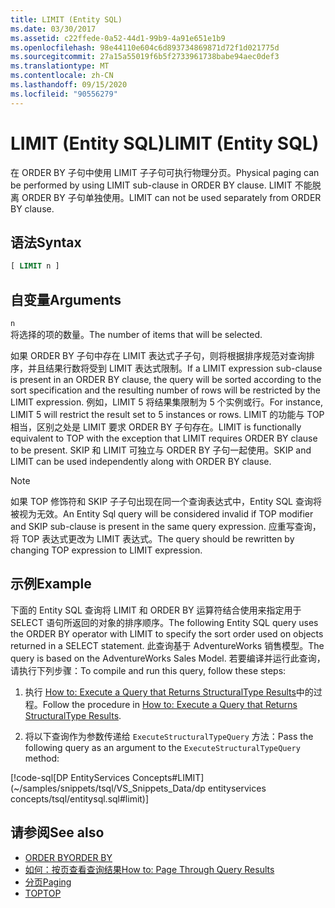 ```yaml
---
title: LIMIT (Entity SQL)
ms.date: 03/30/2017
ms.assetid: c22ffede-0a52-44d1-99b9-4a91e651e1b9
ms.openlocfilehash: 98e44110e604c6d893734869871d72f1d021775d
ms.sourcegitcommit: 27a15a55019f6b5f2733961738babe94aec0def3
ms.translationtype: MT
ms.contentlocale: zh-CN
ms.lasthandoff: 09/15/2020
ms.locfileid: "90556279"
---
```

# <a name="limit-entity-sql"></a><span data-ttu-id="d1c52-102">LIMIT (Entity SQL)</span><span class="sxs-lookup"><span data-stu-id="d1c52-102">LIMIT (Entity SQL)</span></span>
<span data-ttu-id="d1c52-103">在 ORDER BY 子句中使用 LIMIT 子子句可执行物理分页。</span><span class="sxs-lookup"><span data-stu-id="d1c52-103">Physical paging can be performed by using LIMIT sub-clause in ORDER BY clause.</span></span> <span data-ttu-id="d1c52-104">LIMIT 不能脱离 ORDER BY 子句单独使用。</span><span class="sxs-lookup"><span data-stu-id="d1c52-104">LIMIT can not be used separately from ORDER BY clause.</span></span>  
  
## <a name="syntax"></a><span data-ttu-id="d1c52-105">语法</span><span class="sxs-lookup"><span data-stu-id="d1c52-105">Syntax</span></span>  
  
```sql  
[ LIMIT n ]  
```  
  
## <a name="arguments"></a><span data-ttu-id="d1c52-106">自变量</span><span class="sxs-lookup"><span data-stu-id="d1c52-106">Arguments</span></span>  
 `n`  
 <span data-ttu-id="d1c52-107">将选择的项的数量。</span><span class="sxs-lookup"><span data-stu-id="d1c52-107">The number of items that will be selected.</span></span>  
  
 <span data-ttu-id="d1c52-108">如果 ORDER BY 子句中存在 LIMIT 表达式子子句，则将根据排序规范对查询排序，并且结果行数将受到 LIMIT 表达式限制。</span><span class="sxs-lookup"><span data-stu-id="d1c52-108">If a LIMIT expression sub-clause is present in an ORDER BY clause, the query will be sorted according to the sort specification and the resulting number of rows will be restricted by the LIMIT expression.</span></span> <span data-ttu-id="d1c52-109">例如，LIMIT 5 将结果集限制为 5 个实例或行。</span><span class="sxs-lookup"><span data-stu-id="d1c52-109">For instance, LIMIT 5 will restrict the result set to 5 instances or rows.</span></span> <span data-ttu-id="d1c52-110">LIMIT 的功能与 TOP 相当，区别之处是 LIMIT 要求 ORDER BY 子句存在。</span><span class="sxs-lookup"><span data-stu-id="d1c52-110">LIMIT is functionally equivalent to TOP with the exception that LIMIT requires ORDER BY clause to be present.</span></span> <span data-ttu-id="d1c52-111">SKIP 和 LIMIT 可独立与 ORDER BY 子句一起使用。</span><span class="sxs-lookup"><span data-stu-id="d1c52-111">SKIP and LIMIT can be used independently along with ORDER BY clause.</span></span>  
  
> [!NOTE]
> <span data-ttu-id="d1c52-112">如果 TOP 修饰符和 SKIP 子子句出现在同一个查询表达式中，Entity SQL 查询将被视为无效。</span><span class="sxs-lookup"><span data-stu-id="d1c52-112">An Entity Sql query will be considered invalid if TOP modifier and SKIP sub-clause is present in the same query expression.</span></span> <span data-ttu-id="d1c52-113">应重写查询，将 TOP 表达式更改为 LIMIT 表达式。</span><span class="sxs-lookup"><span data-stu-id="d1c52-113">The query should be rewritten by changing TOP expression to LIMIT expression.</span></span>  
  
## <a name="example"></a><span data-ttu-id="d1c52-114">示例</span><span class="sxs-lookup"><span data-stu-id="d1c52-114">Example</span></span>  
 <span data-ttu-id="d1c52-115">下面的 Entity SQL 查询将 LIMIT 和 ORDER BY 运算符结合使用来指定用于 SELECT 语句所返回的对象的排序顺序。</span><span class="sxs-lookup"><span data-stu-id="d1c52-115">The following Entity SQL query uses the ORDER BY operator with LIMIT to specify the sort order used on objects returned in a SELECT statement.</span></span> <span data-ttu-id="d1c52-116">此查询基于 AdventureWorks 销售模型。</span><span class="sxs-lookup"><span data-stu-id="d1c52-116">The query is based on the AdventureWorks Sales Model.</span></span> <span data-ttu-id="d1c52-117">若要编译并运行此查询，请执行下列步骤：</span><span class="sxs-lookup"><span data-stu-id="d1c52-117">To compile and run this query, follow these steps:</span></span>  
  
1. <span data-ttu-id="d1c52-118">执行 [How to: Execute a Query that Returns StructuralType Results](../how-to-execute-a-query-that-returns-structuraltype-results.md)中的过程。</span><span class="sxs-lookup"><span data-stu-id="d1c52-118">Follow the procedure in [How to: Execute a Query that Returns StructuralType Results](../how-to-execute-a-query-that-returns-structuraltype-results.md).</span></span>  
  
2. <span data-ttu-id="d1c52-119">将以下查询作为参数传递给 `ExecuteStructuralTypeQuery` 方法：</span><span class="sxs-lookup"><span data-stu-id="d1c52-119">Pass the following query as an argument to the `ExecuteStructuralTypeQuery` method:</span></span>  
  
 [!code-sql[DP EntityServices Concepts#LIMIT](~/samples/snippets/tsql/VS_Snippets_Data/dp entityservices concepts/tsql/entitysql.sql#limit)]  
  
## <a name="see-also"></a><span data-ttu-id="d1c52-120">请参阅</span><span class="sxs-lookup"><span data-stu-id="d1c52-120">See also</span></span>

- [<span data-ttu-id="d1c52-121">ORDER BY</span><span class="sxs-lookup"><span data-stu-id="d1c52-121">ORDER BY</span></span>](order-by-entity-sql.md)
- <span data-ttu-id="d1c52-122">[如何：按页查看查询结果](/previous-versions/dotnet/netframework-4.0/bb738702(v=vs.100))</span><span class="sxs-lookup"><span data-stu-id="d1c52-122">[How to: Page Through Query Results](/previous-versions/dotnet/netframework-4.0/bb738702(v=vs.100))</span></span>
- [<span data-ttu-id="d1c52-123">分页</span><span class="sxs-lookup"><span data-stu-id="d1c52-123">Paging</span></span>](paging-entity-sql.md)
- [<span data-ttu-id="d1c52-124">TOP</span><span class="sxs-lookup"><span data-stu-id="d1c52-124">TOP</span></span>](top-entity-sql.md)

